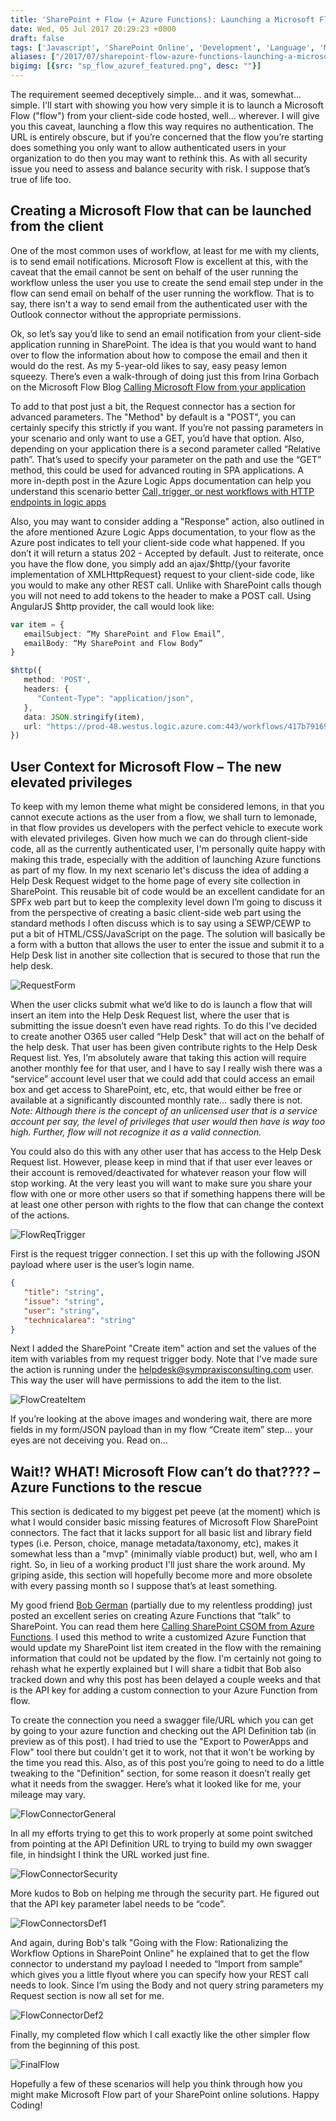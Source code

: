 ```yaml
---
title: 'SharePoint + Flow (+ Azure Functions): Launching a Microsoft Flow from Client-Side Code'
date: Wed, 05 Jul 2017 20:29:23 +0000
draft: false
tags: ['Javascript', 'SharePoint Online', 'Development', 'Language', 'Microsoft Flow', 'Azure Functions']
aliases: ["/2017/07/sharepoint-flow-azure-functions-launching-a-microsoft-flow-from-client-side-code/"]
bigimg: [{src: "sp_flow_azuref_featured.png", desc: ""}]
---
```


The requirement seemed deceptively simple… and it was, somewhat… simple. I'll start with showing you how very simple it is to launch a Microsoft Flow ("flow") from your client-side code hosted, well… wherever. I will give you this caveat, launching a flow this way requires no authentication. The URL is entirely obscure, but if you’re concerned that the flow you’re starting does something you only want to allow authenticated users in your organization to do then you may want to rethink this. As with all security issue you need to assess and balance security with risk. I suppose that’s true of life too.

## Creating a Microsoft Flow that can be launched from the client

One of the most common uses of workflow, at least for me with my clients, is to send email notifications. Microsoft Flow is excellent at this, with the caveat that the email cannot be sent on behalf of the user running the workflow unless the user you use to create the send email step under in the flow can send email on behalf of the user running the workflow. That is to say, there isn't a way to send email from the authenticated user with the Outlook connector without the appropriate permissions.

Ok, so let’s say you’d like to send an email notification from your client-side application running in SharePoint. The idea is that you would want to hand over to flow the information about how to compose the email and then it would do the rest. As my 5-year-old likes to say, easy peasy lemon squeezy. There’s even a walk-through of doing just this from Irina Gorbach on the Microsoft Flow Blog [Calling Microsoft Flow from your application](https://flow.microsoft.com/en-us/blog/call-flow-restapi/)

To add to that post just a bit, the Request connector has a section for advanced parameters. The "Method" by default is a "POST", you can certainly specify this strictly if you want. If you’re not passing parameters in your scenario and only want to use a GET, you’d have that option. Also, depending on your application there is a second parameter called “Relative path”. That’s used to specify your parameter on the path and use the “GET” method, this could be used for advanced routing in SPA applications. A more in-depth post in the Azure Logic Apps documentation can help you understand this scenario better [Call, trigger, or nest workflows with HTTP endpoints in logic apps](https://docs.microsoft.com/en-us/azure/logic-apps/logic-apps-http-endpoint)

Also, you may want to consider adding a "Response" action, also outlined in the afore mentioned Azure Logic Apps documentation, to your flow as the Azure post indicates to tell your client-side code what happened. If you don’t it will return a status 202 - Accepted by default. Just to reiterate, once you have the flow done, you simply add an ajax/$http/{your favorite implementation of XMLHttpRequest} request to your client-side code, like you would to make any other REST call. Unlike with SharePoint calls though you will not need to add tokens to the header to make a POST call. Using AngularJS $http provider, the call would look like:

```typescript
var item = {
   emailSubject: “My SharePoint and Flow Email”,
   emailBody: “My SharePoint and Flow Body”
}

$http({
   method: 'POST',
   headers: {
      "Content-Type": "application/json",
   },
   data: JSON.stringify(item),
   url: "https://prod-48.westus.logic.azure.com:443/workflows/417b791699a24bb99d70a29b91ad7998/triggers/manual/paths/invoke?api-version=2016-06-01&sp=%2Ftriggers%2Fmanual%2Frun&sv=1.0&sig=jp1VuAlYMgvSx999Z5lGhEm99PxSb6dkB75ZALct3b0"
})
```

## User Context for Microsoft Flow – The new elevated privileges

To keep with my lemon theme what might be considered lemons, in that you cannot execute actions as the user from a flow, we shall turn to lemonade, in that flow provides us developers with the perfect vehicle to execute work with elevated privileges. Given how much we can do through client-side code, all as the currently authenticated user, I'm personally quite happy with making this trade, especially with the addition of launching Azure functions as part of my flow. In my next scenario let's discuss the idea of adding a Help Desk Request widget to the home page of every site collection in SharePoint. This reusable bit of code would be an excellent candidate for an SPFx web part but to keep the complexity level down I’m going to discuss it from the perspective of creating a basic client-side web part using the standard methods I often discuss which is to say using a SEWP/CEWP to put a bit of HTML/CSS/JavaScript on the page. The solution will basically be a form with a button that allows the user to enter the issue and submit it to a Help Desk list in another site collection that is secured to those that run the help desk.

![RequestForm](RequestForm.png)

When the user clicks submit what we’d like to do is launch a flow that will insert an item into the Help Desk Request list, where the user that is submitting the issue doesn’t even have read rights. To do this I've decided to create another O365 user called “Help Desk" that will act on the behalf of the help desk. That user has been given contribute rights to the Help Desk Request list. Yes, I’m absolutely aware that taking this action will require another monthly fee for that user, and I have to say I really wish there was a “service” account level user that we could add that could access an email box and get access to SharePoint, etc, etc, that would either be free or available at a significantly discounted monthly rate… sadly there is not. _Note: Although there is the concept of an unlicensed user that is a service account per say, the level of privileges that user would then have is way too high. Further, flow will not recognize it as a valid connection._

You could also do this with any other user that has access to the Help Desk Request list. However, please keep in mind that if that user ever leaves or their account is removed/deactivated for whatever reason your flow will stop working. At the very least you will want to make sure you share your flow with one or more other users so that if something happens there will be at least one other person with rights to the flow that can change the context of the actions.

![FlowReqTrigger](FlowReqTrigger.png)

First is the request trigger connection. I set this up with the following JSON payload where user is the user’s login name.

```json
{
   "title": "string",
   "issue": "string",
   "user": "string",
   "technicalarea": "string"
}
```

Next I added the SharePoint "Create item" action and set the values of the item with variables from my request trigger body. Note that I've made sure the action is running under the helpdesk@sympraxisconsulting.com user. This way the user will have permissions to add the item to the list.

![FlowCreateItem](FlowCreateItem.png)

If you’re looking at the above images and wondering wait, there are more fields in my form/JSON payload than in my flow “Create item” step… your eyes are not deceiving you. Read on…

## Wait!? WHAT! Microsoft Flow can’t do that???? –Azure Functions to the rescue

This section is dedicated to my biggest pet peeve (at the moment) which is what I would consider basic missing features of Microsoft Flow SharePoint connectors. The fact that it lacks support for all basic list and library field types (i.e. Person, choice, manage metadata/taxonomy, etc), makes it somewhat less than a "mvp" (minimally viable product) but, well, who am I right. So, in lieu of a working product I'll just share the work around. My griping aside, this section will hopefully become more and more obsolete with every passing month so I suppose that’s at least something.

My good friend [Bob German](https://twitter.com/Bob1German) (partially due to my relentless prodding) just posted an excellent series on creating Azure Functions that “talk” to SharePoint. You can read them here [Calling SharePoint CSOM from Azure Functions](https://bob1german.com/2017/06/24/az-func-simplestart/). I used this method to write a customized Azure Function that would update my SharePoint list item created in the flow with the remaining information that could not be updated by the flow. I'm certainly not going to rehash what he expertly explained but I will share a tidbit that Bob also tracked down and why this post has been delayed a couple weeks and that is the API key for adding a custom connection to your Azure Function from flow.

To create the connection you need a swagger file/URL which you can get by going to your azure function and checking out the API Definition tab (in preview as of this post). I had tried to use the "Export to PowerApps and Flow" tool there but couldn't get it to work, not that it won't be working by the time you read this. Also, as of this post you’re going to need to do a little tweaking to the "Definition" section, for some reason it doesn’t really get what it needs from the swagger. Here’s what it looked like for me, your mileage may vary.

![FlowConnectorGeneral](FlowConnectorGeneral.png)

In all my efforts trying to get this to work properly at some point switched from pointing at the API Definition URL to trying to build my own swagger file, in hindsight I think the URL worked just fine.

![FlowConnectorSecurity](FlowConnectorSecurity.png)

More kudos to Bob on helping me through the security part. He figured out that the API key parameter label needs to be “code”.

![FlowConnectorsDef1](FlowConnectorsDef1.png)

And again, during Bob's talk "Going with the Flow: Rationalizing the Workflow Options in SharePoint Online" he explained that to get the flow connector to understand my payload I needed to “Import from sample” which gives you a little flyout where you can specify how your REST call needs to look. Since I’m using the Body and not query string parameters my Request section is now all set for me.

![FlowConnectorDef2](FlowConnectorDef2.png)

Finally, my completed flow which I call exactly like the other simpler flow from the beginning of this post.

![FinalFlow](FinalFlow.png)

Hopefully a few of these scenarios will help you think through how you might make Microsoft Flow part of your SharePoint online solutions. Happy Coding!

